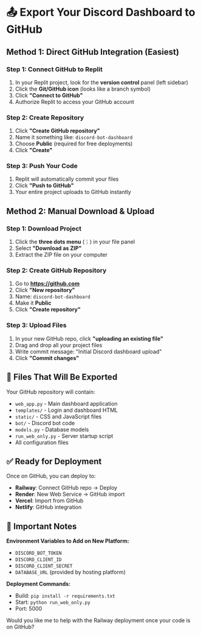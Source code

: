 # 📤 Export Your Discord Dashboard to GitHub

## Method 1: Direct GitHub Integration (Easiest)

### Step 1: Connect GitHub to Replit
1. In your Replit project, look for the **version control** panel (left sidebar)
2. Click the **Git/GitHub icon** (looks like a branch symbol)
3. Click **"Connect to GitHub"**
4. Authorize Replit to access your GitHub account

### Step 2: Create Repository
1. Click **"Create GitHub repository"**
2. Name it something like: `discord-bot-dashboard`
3. Choose **Public** (required for free deployments)
4. Click **"Create"**

### Step 3: Push Your Code
1. Replit will automatically commit your files
2. Click **"Push to GitHub"**
3. Your entire project uploads to GitHub instantly

## Method 2: Manual Download & Upload

### Step 1: Download Project
1. Click the **three dots menu** (⋮) in your file panel
2. Select **"Download as ZIP"**
3. Extract the ZIP file on your computer

### Step 2: Create GitHub Repository
1. Go to **https://github.com**
2. Click **"New repository"**
3. Name: `discord-bot-dashboard`
4. Make it **Public**
5. Click **"Create repository"**

### Step 3: Upload Files
1. In your new GitHub repo, click **"uploading an existing file"**
2. Drag and drop all your project files
3. Write commit message: "Initial Discord dashboard upload"
4. Click **"Commit changes"**

## 🎯 Files That Will Be Exported

Your GitHub repository will contain:
- `web_app.py` - Main dashboard application
- `templates/` - Login and dashboard HTML
- `static/` - CSS and JavaScript files
- `bot/` - Discord bot code
- `models.py` - Database models
- `run_web_only.py` - Server startup script
- All configuration files

## ✅ Ready for Deployment

Once on GitHub, you can deploy to:
- **Railway**: Connect GitHub repo → Deploy
- **Render**: New Web Service → GitHub import
- **Vercel**: Import from GitHub
- **Netlify**: GitHub integration

## 🔧 Important Notes

**Environment Variables to Add on New Platform:**
- `DISCORD_BOT_TOKEN`
- `DISCORD_CLIENT_ID`
- `DISCORD_CLIENT_SECRET`
- `DATABASE_URL` (provided by hosting platform)

**Deployment Commands:**
- Build: `pip install -r requirements.txt`
- Start: `python run_web_only.py`
- Port: 5000

Would you like me to help with the Railway deployment once your code is on GitHub?